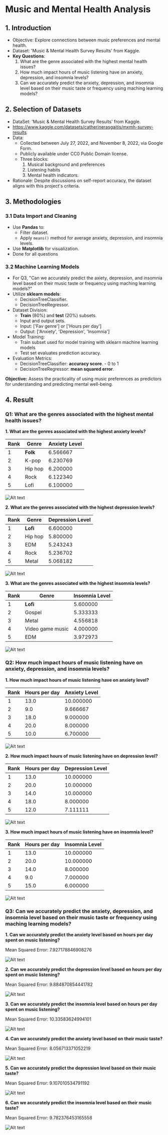 # Music and Mental Health Analysis

## 1. Introduction

- Objective: Explore connections between music preferences and mental health.
- Dataset: 'Music & Mental Health Survey Results' from Kaggle.
- **Key Questions**:
  1. What are the genre associated with the highest mental health issues?
  2. How much impact hours of music listening have on anxiety, depression, and insomnia levels?
  3. Can we accurately predict the anxiety, depression, and insomnia level based on their music taste or frequency using maching learning models?


## 2. Selection of Datasets

- DataSet: 'Music & Mental Health Survey Results' from Kaggle.
- https://www.kaggle.com/datasets/catherinerasgaitis/mxmh-survey-results
- Data:
  - Collected between July 27, 2022, and November 8, 2022, via Google Form.
  - Publicly available under CC0 Public Domain license.
  - Three blocks:
    1. Musical background and preferences
    2. Listening habits
    3. Mental health indicators.
- Rationale: Despite discussions on self-report accuracy, the dataset aligns with this project's criteria.

## 3. Methodologies

### 3.1 Data Import and Cleaning

- Use **Pandas** to:
  - Filter dataset.
  - Apply `means()` method for average anxiety, depression, and insomnia levels.
- Use **Matplotlib** for visualization.
- Done for all questions

### 3.2 Machine Learning Models
- For Q3, "Can we accurately predict the axiety, depression, and insomnia level based on their music taste or frequency using maching learning models?"
- Utilize **sklearn models**:
  - DecisionTreeClassifier.
  - DecisionTreeRegressor.
- Dataset Division:
  - **Train** (80%)  and **test** (20%) subsets.
  - Input and output sets.
  -   Input: ['Fav genre'] or ['Hours per day']
  -   Output: ['Anxiety', 'Depression', 'Insomnia']
- Model Training:
  - Train subset used for model training with sklearn machine learning models
  - Test set evaluates prediction accuracy.
- Evaluation Metrics:
  - DecisionTreeClassifier: **accuracy score**. - 0 to 1
  - DecisionTreeRegressor: **mean squared error**.

**Objective:** Assess the practicality of using music preferences as predictors for understanding and predicting mental well-being.

## 4. Result 
### Q1: What are the genres associated with the highest mental health issues?
**1. What are the genres associated with the highest anxiety levels?**

| Rank | Genre               | Anxiety Level     |
|------|---------------------|-----------|
| 1    | **Folk**                | 6.566667  |
| 2    | K-pop               | 6.230769  |
| 3    | Hip hop             | 6.200000  |
| 4    | Rock                | 6.122340  |
| 5    | Lofi                | 6.100000  |

![Alt text](figures/anxiety_genre.png?raw=true "anxiety_genre")

**2. What are the genres associated with the highest depression levels?**

| Rank | Genre               | Depression Level     |
|------|---------------------|-----------|
| 1    | **Lofi**                | 6.600000  |
| 2    | Hip hop             | 5.800000  |
| 3    | EDM                 | 5.243243  |
| 4    | Rock                | 5.236702  |
| 5    | Metal               | 5.068182  |


![Alt text](figures/depression_genre.png?raw=true "depression_genre")

**3. What are the genres associated with the highest insomnia levels?**

| Rank | Genre               | Insomnia Level     |
|------|---------------------|-----------|
| 1    | **Lofi**                | 5.600000  |
| 2    | Gospel              | 5.333333  |
| 3    | Metal               | 4.556818  |
| 4    | Video game music    | 4.000000  |
| 5    | EDM                 | 3.972973  |


![Alt text](figures/insomnia_genre.png?raw=true "insomnia_genre")

### Q2: How much impact hours of music listening have on anxiety, depression, and insomnia levels?
**1. How much impact hours of music listening have on anxiety level?**

| Rank | Hours per day  | Anxiety Level    |
|------|----------|------------|
| 1    | 13.0     | 10.000000  |
| 2    | 9.0      | 9.666667   |
| 3    | 18.0     | 9.000000   |
| 4    | 20.0     | 8.000000   |
| 5    | 10.0     | 6.700000   |


![Alt text](figures/anxiety_hours.png?raw=true "anxiety_hours")

**2. How much impact hours of music listening have on depression level?**

| Rank | Hours per day  | Depression Level    |
|------|----------|------------|
| 1    | 13.0     | 10.000000  |
| 2    | 20.0     | 10.000000  |
| 3    | 14.0     | 10.000000  |
| 4    | 18.0     | 8.000000   |
| 5    | 12.0     | 7.111111   |


![Alt text](figures/depression_hours.png?raw=true "depression_hours")

**3. How much impact hours of music listening have on insomnia level?**

| Rank | Hours per day | Insomnia Level    |
|------|----------|------------|
| 1    | 13.0     | 10.000000  |
| 2    | 20.0     | 10.000000  |
| 3    | 14.0     | 8.000000   |
| 4    | 9.0      | 7.000000   |
| 5    | 15.0     | 6.000000   |

![Alt text](figures/insomnia_hours.png?raw=true "insomnia_hours")

### Q3: Can we accurately predict the anxiety, depression, and insomnia level based on their music taste or frequency using maching learning models?

**1. Can we accurately predict the anxiety level based on hours per day spent on music listening?**

Mean Squared Error:  7.927178846908276

![Alt text](figures/predict_anxiety_hours.png?raw=true "predict_anxiety_hours")

**2. Can we accurately predict the depression level based on hours per day spent on music listening?**

Mean Squared Error:  9.884870854441782

![Alt text](figures/predict_depression_hours.png?raw=true "predict_depression_hours")

**3. Can we accurately predict the insomnia level based on hours per day spent on music listening?**

Mean Squared Error:  10.33583624994101

![Alt text](figures/predict_insomnia_hours.png?raw=true "predict_insomnia_hours")

**4. Can we accurately predict the anxiety level based on their music taste?**

Mean Squared Error:  8.056713371052219

![Alt text](figures/predict_anxiety_genre.png?raw=true "predict_anxiety_genre")

**5. Can we accurately predict the depression level based on their music taste?**

Mean Squared Error:  9.107010534791192

![Alt text](figures/predict_depression_genre.png?raw=true "predict_depression_genre")

**6. Can we accurately predict the insomnia level based on their music taste?**

Mean Squared Error:  9.782376453165558

![Alt text](figures/predict_insomnia_genre.png?raw=true "predict_insomnia_genre")
